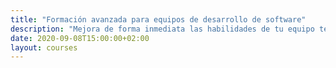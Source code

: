 ```yaml
---
title: "Formación avanzada para equipos de desarrollo de software"
description: "Mejora de forma inmediata las habilidades de tu equipo técnico con nuestros cursos intensivos (entre 1 y 5 días) de nivel medio-experto."
date: 2020-09-08T15:00:00+02:00
layout: courses
---
```

